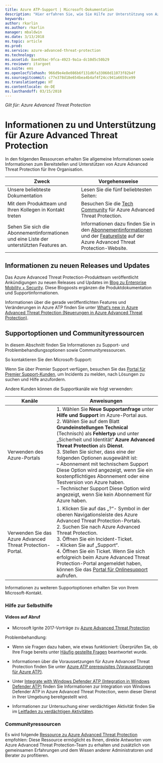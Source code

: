 ```yaml
---
title: Azure ATP-Support | Microsoft-Dokumentation
description: "Hier erfahren Sie, wie Sie Hilfe zur Unterstützung von Azure ATP erhalten."
keywords: 
author: rkarlin
ms.author: rkarlin
manager: mbaldwin
ms.date: 3/13/2018
ms.topic: article
ms.prod: 
ms.service: azure-advanced-threat-protection
ms.technology: 
ms.assetid: 8ae459ac-9fca-4923-9a1a-dc10d5c50b29
ms.reviewer: itargoet
ms.suite: ems
ms.openlocfilehash: 966d9e4e8e086b6f131d6fa33060d11073f82b4f
ms.sourcegitcommit: c77e378d18e654bea4b4af4f24cc941a6659ce99
ms.translationtype: HT
ms.contentlocale: de-DE
ms.lasthandoff: 03/15/2018
---
```

*Gilt für: Azure Advanced Threat Protection*


# <a name="azure-advanced-threat-protection-information-and-support"></a>Informationen zu und Unterstützung für Azure Advanced Threat Protection 


In den folgenden Ressourcen erhalten Sie allgemeine Informationen sowie Informationen zum Bereitstellen und Unterstützen von Azure Advanced Threat Protection für Ihre Organisation.

|Zweck|Vorgehensweise|
|----|----|
|Unsere beliebteste Dokumentation|Lesen Sie die fünf beliebtesten Seiten:|- [What is Azure Advanced Threat Protection? (Was ist Azure Advanced Threat Protection?)](what-is-atp.md)<br>- [Azure ATP prerequisites (Voraussetzungen für Azure ATP)](atp-prerequisites.md)<br>- [Azure ATP architecture (Azure ATP-Architektur)](atp-architecture.md)<br>- [Azure ATP capacity planning (Azure ATP-Kapazitätsplanung)](atp-capacity-planning.md)<br>- [Creating a workspace (Erstellen eines Arbeitsbereichs)](install-atp-step1.md)|
|Mit dem Produktteam und Ihren Kollegen in Kontakt treten|Besuchen Sie die [Tech Community](https://techcommunity.microsoft.com/t5/Azure-Advanced-Threat-Protection/bd-p/AzureAdvancedThreatProtection) für Azure Advanced Threat Protection.|
|Sehen Sie sich die Abonnementinformationen und eine Liste der unterstützten Features an.|Informationen dazu finden Sie in den [Abonnementinformationen](https://www.microsoft.com/cloud-platform/azure-information-protection-pricing) und der [Featureliste](https://www.microsoft.com/cloud-platform/azure-information-protection-features) auf der Azure Advanced Threat Protection-Website.|

## <a name="information-about-new-releases-and-updates"></a>Informationen zu neuen Releases und Updates

Das Azure Advanced Threat Protection-Produktteam veröffentlicht Ankündigungen zu neuen Releases und Updates im [Blog zu Enterprise Mobility + Security](https://cloudblogs.microsoft.com/enterprisemobility/author/microsoft-advanced-threat-analytics-team/).
Diese Blogposts ergänzen die Produktdokumentation und Supportinformationen.

Informationen über die gerade veröffentlichten Features und Veränderungen in Azure ATP finden Sie unter [What‘s new in Azure Advanced Threat Protection (Neuerungen in Azure Advanced Threat Protection)](atp-whats-new.md).

## <a name="support-options-and-community-resources"></a>Supportoptionen und Communityressourcen

In diesem Abschnitt finden Sie Informationen zu Support- und Problembehandlungsoptionen sowie Communityressourcen.

So kontaktieren Sie den Microsoft-Support:

Wenn Sie über Premier Support verfügen, besuchen Sie das [Portal für Premier Support-Kunden](https://premier.microsoft.com/), um Incidents zu melden, nach Lösungen zu suchen und Hilfe anzufordern.

Andere Kunden können die Supportkanäle wie folgt verwenden:

| Kanäle|Anweisungen|
|------|-----|
|Verwenden des Azure-Portals|1. Wählen Sie **Neue Supportanfrage** unter **Hilfe und Support** im Azure-Portal aus. <br>2. Wählen Sie auf dem Blatt **Grundeinstellungen** **Technical** (Technisch) als **Fehlertyp** und unter „Sicherheit und Identität“ **Azure Advanced Threat Protection** als **Dienst**. <br>3. Stellen Sie sicher, dass eine der folgenden Optionen ausgewählt ist:<br>– Abonnement mit technischem Support Diese Option wird angezeigt, wenn Sie ein kostenpflichtiges Abonnement oder eine Testversion von Azure haben.<br>– Technischer Support Diese Option wird angezeigt, wenn Sie kein Abonnement für Azure haben.|
|Verwenden Sie das Azure Advanced Threat Protection-Portal.| 1. Klicken Sie auf das „?“- Symbol in der oberen Navigationsleiste des Azure Advanced Threat Protection-Portals.<br>2. Suchen Sie nach Azure Advanced Threat Protection.<br>3. Öffnen Sie ein Incident-Ticket.<br>– Klicken Sie auf „Support“.<br>4. Öffnen Sie ein Ticket. Wenn Sie sich erfolgreich beim Azure Advanced Threat Protection-Portal angemeldet haben, können Sie das [Portal für Onlinesupport](https://support.microsoft.com/assistedsupportproducts) aufrufen. |

Informationen zu weiteren Supportoptionen erhalten Sie von Ihrem Microsoft-Kontakt.

### <a name="self-help"></a>Hilfe zur Selbsthilfe

#### <a name="on-demand-videos"></a>Videos auf Abruf

- Microsoft Ignite 2017-Vorträge zu [Azure Advanced Threat Protection](https://myignite.microsoft.com/sessions/53476?source=sessions)

Problembehandlung:

- Wenn sie Fragen dazu haben, wie etwas funktioniert: Überprüfen Sie, ob Ihre Frage bereits unter [Häufig gestellte Fragen](atp-technical-faq.md) beantwortet wurde.

- Informationen über die Voraussetzungen für Azure Advanced Threat Protection finden Sie unter [Azure ATP prerequisites (Voraussetzungen für Azure ATP)](atp-prerequisites.md).

- Unter [Integrate with Windows Defender ATP (Integration in Windows Defender ATP)](integrate-wd-atp.md) finden Sie Informationen zur Integration von Windows Defender ATP in Azure Advanced Threat Protection, wenn dieser Dienst in Ihrer Umgebung bereitgestellt wird.

- Informationen zur Untersuchung einer verdächtigen Aktivität finden Sie im [Leitfaden zu verdächtigen Aktivitäten](suspicious-activity-guide.md).

### <a name="community-resources"></a>Communityressourcen

Es wird folgende [Ressource zu Azure Advanced Threat Protection](https://www.yammer.com/AskIPTeam) empfohlen: Diese Ressource ermöglicht es Ihnen, direkte Antworten vom Azure Advanced Threat Protection-Team zu erhalten und zusätzlich von gemeinsamen Erfahrungen und dem Wissen anderer Administratoren und Berater zu profitieren.
